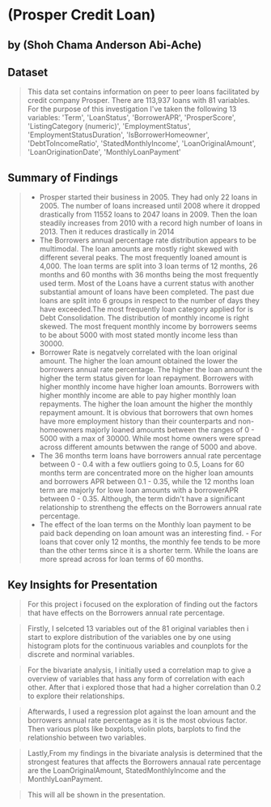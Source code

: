 # (Prosper Credit Loan)
## by (Shoh Chama Anderson Abi-Ache)


## Dataset

> This data set contains information on peer to peer loans facilitated by credit company Prosper. There are 113,937 loans with 81 variables. For the purpose of this investigation I've taken the following 13 variables: 'Term', 'LoanStatus', 'BorrowerAPR', 'ProsperScore', 'ListingCategory (numeric)', 'EmploymentStatus', 'EmploymentStatusDuration', 'IsBorrowerHomeowner', 'DebtToIncomeRatio', 'StatedMonthlyIncome', 'LoanOriginalAmount', 'LoanOriginationDate', 'MonthlyLoanPayment'


## Summary of Findings

> - Prosper started their business in 2005. They had only 22 loans in 2005. The number of loans increased until 2008 where it dropped drastically from 11552 loans to 2047 loans in 2009. Then the loan steadily increases from 2010 with a record high number of loans in 2013. Then it reduces drastically in 2014
> - The Borrowers annual percentage rate distribution appears to be multimodal. The loan amounts are mostly right skewed with different several peaks. The most frequently loaned amount is 4,000. The loan terms are split into 3 loan terms of 12 months, 26 months and 60 months with 36 months being the most frequently used term. Most of the Loans have a current status with another substantial amount of loans have been completed. The past due loans are split into 6 groups in respect to the number of days they have exceeded.The most frequently loan category applied for is Debt Consolidation. The distribution of monthly income is right skewed. The most frequent monthly income by borrowers seems to be about 5000 with most stated montly income less than 30000.
> - Borrower Rate is negatvely correlated with the loan original amount. The higher the loan amount obtained the lower the borrowers annual rate percentage. The higher the loan amount the higher the term status given for loan repayment. Borrowers with higher monthly income have higher loan amounts. Borrowers with higher monthly income are able to pay higher monthly loan repayments. The higher the loan amount the higher the monthly repayment amount. It is obvious that borrowers that own homes have more employment history than their counterparts and non-homeowners majorly loaned amounts between the ranges of 0 - 5000 with a max of 30000. While most home owners were spread across different amounts betwwen the range of 5000 and above.
> - The 36 months term loans have borrowers annual rate percentage between 0 - 0.4 with a few outliers going to 0.5, Loans for 60 months term are concentrated more on the higher loan amounts and borrowers APR between 0.1 - 0.35, while the 12 months loan term are majorly for lowe loan amounts with a borrowerAPR between 0 - 0.35. Although, the term didn't have a significant relationship to strentheng the effects on the Borrowers annual rate percentage.
> - The effect of the loan terms on the Monthly loan payment to be paid back depending on loan amount was an interesting find. - For loans that cover only 12 months, the monthly fee tends to be more than the other terms since it is a shorter term. While the loans are more spread across for loan terms of 60 months.



## Key Insights for Presentation

> For this project i focused on the exploration of finding out the factors that have effects on the Borrowers annual rate percentage.

> Firstly, I selceted 13 variables out of the 81 original variables then i start to explore distribution of the variables one by one using histogram plots for the continuous variables and counplots for the discrete and norminal variables.

> For the bivariate analysis, I initially used a correlation map to give a overview of variables that hass any form of correlation with each other. After that i explored those that had a higher correlation than 0.2 to explore their relationships.

> Afterwards, I used a regression plot against the loan amount and the borrowers annual rate percentage as it is the most obvious factor. Then various plots like boxplots, violin plots, barplots to find the relationshio between two variables.

> Lastly,From my findings in the bivariate analysis is determined that the strongest features that affects the Borrowers annaual rate percentage are the LoanOriginalAmount, StatedMonthlyIncome and the MonthlyLoanPayment.

> This will all be shown in the presentation.
